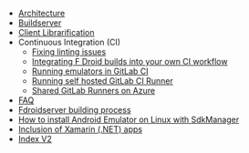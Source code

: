 - [Architecture](Architecture)
- [Buildserver](Buildserver)
- [Client Librarification](Client-Librarification)
- Continuous Integration (CI)
   - [Fixing linting issues](Continuous-Integration-(CI)/Fixing-linting-issues)
   - [Integrating F Droid builds into your own CI workflow](Continuous-Integration-(CI)/Integrating-F-Droid-builds-into-your-own-CI-workflow)
   - [Running emulators in GitLab CI](Continuous-Integration-(CI)/Running-emulators-in-GitLab-CI)
   - [Running self hosted GitLab CI Runner](Continuous-Integration-(CI)/Running-self-hosted-GitLab-CI-Runner)
   - [Shared GitLab Runners on Azure](Continuous-Integration-(CI)/Shared-GitLab-Runners-on-Azure)
- [FAQ](FAQ)
- [Fdroidserver building process](Fdroidserver-building-process)
- [How to install Android Emulator on Linux with SdkManager](How-to-install-Android-Emulator-on-Linux-with-SdkManager)
- [Inclusion of Xamarin (.NET) apps](Inclusion-of-Xamarin-(.NET)-apps)
- [Index V2](Index-V2)
